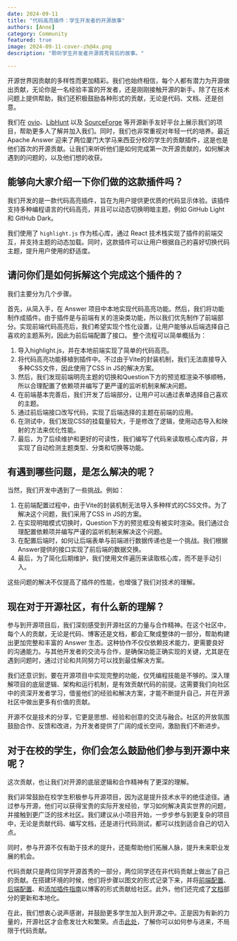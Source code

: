 ```yaml
---
date: 2024-09-11
title: "代码高亮插件：学生开发者的开源故事"
authors: [Anne]
category: Community
featured: true
image: 2024-09-11-cover-zh@4x.png
description: "聆听学生开发者开源首秀背后的故事。"

---
```


开源世界因贡献的多样性而更加精彩。我们也始终相信，每个人都有潜力为开源做出贡献，无论你是一名经验丰富的开发者，还是刚刚接触开源的新手。除了在技术问题上提供帮助，我们还积极鼓励各种形式的贡献，无论是代码、文档、还是创意。

我们在 [ovio](https://ovio.org/project/apache/incubator-answer)、[LibHunt](https://www.libhunt.com/r/incubator-answer) 以及 [SourceForge](https://sourceforge.net/projects/incubator-answer/) 等开源新手友好平台上展示我们的项目，帮助更多人了解并加入我们。同时，我们也非常重视对年轻一代的培养。最近 Apache Answer 迎来了两位厦门大学马来西亚分校的学生的贡献插件，这是也是他们首次的开源贡献。让我们来听听他们是如何完成第一次开源贡献的，如何解决遇到的问题的，以及他们想的收获。

## 能够向大家介绍一下你们做的这款插件吗？  
我们开发的是一款代码高亮插件，旨在为用户提供更优质的代码显示体验。该插件支持多种编程语言的代码高亮，并且可以动态切换明暗主题，例如 GitHub Light 和 GitHub Dark。

我们使用了 `highlight.js` 作为核心库，通过 React 技术栈实现了插件的前端交互，并支持主题的动态加载。同时，这款插件可以让用户根据自己的喜好切换代码主题，提升用户使用的舒适度。

## 请问你们是如何拆解这个完成这个插件的？

我们主要分为几个步骤。

首先，从简入手，在 Answer 项目中本地实现代码高亮功能。然后，我们将功能制作成插件。由于插件是与前端有关的渲染类功能，所以我们优先制作了前端部分。实现前端代码高亮后，我们希望实现个性化设置，让用户能够从后端选择自己喜欢的主题系列，因此为前后端配置了接口。
整个流程可以简单概括为：
1. 导入highlight.js，并在本地前端实现了简单的代码高亮。
2. 将代码高亮功能移植到插件中。不过由于Vite的封装机制，我们无法直接导入多种CSS文件，因此使用了CSS in JS的解决方案。
3. 然后，我们发现前端明亮主题的切换和Question下方的预览框渲染不够顺畅，所以合理配置了依赖项并编写了更严谨的监听机制来解决问题。
4. 在前端基本完善后，我们开发了后端部分，让用户可以通过表单选择自己喜欢的主题。
5. 通过前后端接口改写代码，实现了后端选择的主题在前端的应用。
6. 在测试中，我们发现CSS的挂载量较大，于是修改了逻辑，使用动态导入和映射的方法来优化性能。
7. 最后，为了后续维护和更好的可读性，我们编写了代码来读取核心库内容，并实现了自动检测主题类型、分类和切换等功能。

## 有遇到哪些问题，是怎么解决的呢？

当然，我们开发中遇到了一些挑战。例如：

1.  在前端配置过程中，由于Vite的封装机制无法导入多种样式的CSS文件。为了解决这个问题，我们采用了CSS in JS的方案。
2.  在实现明暗模式切换时，Question下方的预览框没有被实时渲染。我们通过合理配置依赖项并编写严谨的监听机制来解决这个问题。
3.  在配置后端时，如何让后端表单与前端进行数据传递也是一个挑战。我们根据Answer提供的接口实现了前后端的数据交换。
4.  最后，为了简化后期维护，我们使用文件遍历来读取核心库，而不是手动引入。

这些问题的解决不仅提高了插件的性能，也增强了我们对技术的理解。

## 现在对于开源社区，有什么新的理解？  
参与到开源项目后，我们深刻感受到开源社区的力量与合作精神。在这个社区中，每个人的贡献，无论是代码、博客还是文档，都会汇聚成整体的一部分，帮助构建出更加完整和丰富的 Answer 生态。这种协作不仅仅依赖技术能力，更需要良好的沟通能力。与其他开发者的交流与合作，是确保功能正确实现的关键，尤其是在遇到问题时，通过讨论和共同努力可以找到最佳解决方案。

我们还意识到，要在开源项目中实现完整的功能，仅凭编程技能是不够的。深入理解项目的底层逻辑、架构和运行机制，是有效贡献代码的前提。这需要我们向社区中的资深开发者学习，借鉴他们的经验和解决方案，才能不断提升自己，并在开源社区中做出更多有价值的贡献。

开源不仅是技术的分享，它更是思想、经验和创意的交流与融合。社区的开放氛围鼓励合作、反馈和改进，为开发者提供了广阔的成长空间，激励我们不断进步。

## 对于在校的学生，你们会怎么鼓励他们参与到开源中来呢？
这次贡献，也让我们对开源的底层逻辑和合作精神有了更深的理解。

我们非常鼓励在校学生积极参与开源项目，因为这是提升技术水平的绝佳途径。通过参与开源，他们可以获得宝贵的实际开发经验，学习如何解决真实世界的问题，并接触到更广泛的技术社区。我们建议从小项目开始，一步步参与到更复杂的项目中，无论是贡献代码、编写文档，还是进行代码测试，都可以找到适合自己的切入点。

同时，参与开源不仅有助于技术的提升，还能帮助他们拓展人脉，提升未来职业发展的机会。

代码贡献只是两位同学开源首秀的一部分，两位同学还在非代码贡献上做出了自己的贡献。在搭建环境的时候，他们将步骤以图文的形式记录下来，并将[前端配置](https://answer.apache.org/zh-CN/blog/apache-answer-frontend-configuration-guide)、[后端配置](https://answer.apache.org/zh-CN/blog/apache-answer-backend-configuration-guide)、和[添加插件指南](https://answer.apache.org/zh-CN/blog/guide-to-add-answer-plugins)以博客的形式贡献给社区。此外，他们还完成了[文档](https://answer.apache.org/zh-CN/docs)部分的更新和本地化。

在此，我们想衷心说声感谢，并鼓励更多学生加入到开源之中。正是因为有新的力量的，开源社区才会愈发壮大和繁荣。点击[此处](https://answer.apache.org/zh-CN/community/contributing)，了解你可以如何参与进来，不局限于代码贡献。
